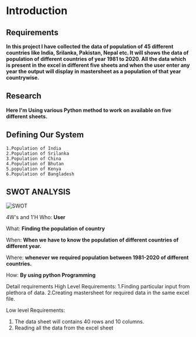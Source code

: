 # Introduction
## Requirements
**In this project I have collected the data of population of 45 different countries like India, Srilanka, Pakistan, Nepal etc. It will shows the data of population of different countries of year 1981 to 2020. All the data which is present in the excel in different five sheets and when the user enter any year the output will display in mastersheet as a population of that year countrywise.**

## Research
**Here I'm Using various Python method to work on available on five different sheets.**



## Defining Our System
    1.Population of India
    2.Population of Srilanka
    3.Population of China
    4.Population of Bhutan
    5.population of Kenya
    6.Population of Bangladesh

## SWOT ANALYSIS



![SWOT](https://user-images.githubusercontent.com/78854076/111472503-066ef300-8750-11eb-95bd-0674ab37c7b2.PNG)



4W's and 1'H
Who:
**User**

What:
**Finding the population of country**

When:
**When we have to know the population of different countries of different year.**

Where:
**whenever we required population between 1981-2020 of different countries.**

How:
**By using python Programming**

Detail requirements
High Level Requirements:
1.Finding particular input from plethora of data.
2.Creating mastersheet for required data in the same excel file.

Low level Requirements:
1. The data sheet will contains 40 rows and 10 columns.
2. Reading all the data from the excel sheet
